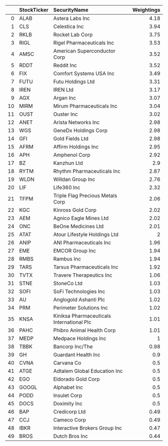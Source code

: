 |    | StockTicker   | SecurityName                              |   Weightings |
|---:|:--------------|:------------------------------------------|-------------:|
|  0 | ALAB          | Astera Labs Inc                           |         4.18 |
|  1 | CLS           | Celestica Inc                             |         3.94 |
|  2 | RKLB          | Rocket Lab Corp                           |         3.75 |
|  3 | RIGL          | Rigel Pharmaceuticals Inc                 |         3.53 |
|  4 | AMSC          | American Superconductor Corp              |         3.52 |
|  5 | RDDT          | Reddit Inc                                |         3.52 |
|  6 | FIX           | Comfort Systems USA Inc                   |         3.49 |
|  7 | FUTU          | Futu Holdings Ltd                         |         3.31 |
|  8 | IREN          | IREN Ltd                                  |         3.17 |
|  9 | AGX           | Argan Inc                                 |         3.07 |
| 10 | MIRM          | Mirum Pharmaceuticals Inc                 |         3.04 |
| 11 | OUST          | Ouster Inc                                |         3.02 |
| 12 | ANET          | Arista Networks Inc                       |         2.98 |
| 13 | WGS           | GeneDx Holdings Corp                      |         2.98 |
| 14 | GFI           | Gold Fields Ltd                           |         2.98 |
| 15 | AFRM          | Affirm Holdings Inc                       |         2.95 |
| 16 | APH           | Amphenol Corp                             |         2.92 |
| 17 | BZ            | Kanzhun Ltd                               |         2.9  |
| 18 | RYTM          | Rhythm Pharmaceuticals Inc                |         2.87 |
| 19 | WLDN          | Willdan Group Inc                         |         2.76 |
| 20 | LIF           | Life360 Inc                               |         2.32 |
| 21 | TFPM          | Triple Flag Precious Metals Corp          |         2.06 |
| 22 | KGC           | Kinross Gold Corp                         |         2.02 |
| 23 | AEM           | Agnico Eagle Mines Ltd                    |         2.02 |
| 24 | ONC           | BeOne Medicines Ltd                       |         2.01 |
| 25 | ATAT          | Atour Lifestyle Holdings Ltd              |         2    |
| 26 | ANIP          | ANI Pharmaceuticals Inc                   |         1.96 |
| 27 | EME           | EMCOR Group Inc                           |         1.94 |
| 28 | RMBS          | Rambus Inc                                |         1.94 |
| 29 | TARS          | Tarsus Pharmaceuticals Inc                |         1.92 |
| 30 | TVTX          | Travere Therapeutics Inc                  |         1.06 |
| 31 | STNE          | StoneCo Ltd                               |         1.03 |
| 32 | SOFI          | SoFi Technologies Inc                     |         1.03 |
| 33 | AU            | Anglogold Ashanti Plc                     |         1.02 |
| 34 | PRM           | Perimeter Solutions Inc                   |         1.02 |
| 35 | KNSA          | Kiniksa Pharmaceuticals International Plc |         1.01 |
| 36 | PAHC          | Phibro Animal Health Corp                 |         1.01 |
| 37 | MEDP          | Medpace Holdings Inc                      |         1    |
| 38 | TBBK          | Bancorp Inc/The                           |         0.98 |
| 39 | GH            | Guardant Health Inc                       |         0.9  |
| 40 | CVNA          | Carvana Co                                |         0.5  |
| 41 | ATGE          | Adtalem Global Education Inc              |         0.5  |
| 42 | EGO           | Eldorado Gold Corp                        |         0.5  |
| 43 | GOOGL         | Alphabet Inc                              |         0.5  |
| 44 | PODD          | Insulet Corp                              |         0.5  |
| 45 | DOCS          | Doximity Inc                              |         0.5  |
| 46 | BAP           | Credicorp Ltd                             |         0.49 |
| 47 | CCJ           | Cameco Corp                               |         0.49 |
| 48 | IBKR          | Interactive Brokers Group Inc             |         0.47 |
| 49 | BROS          | Dutch Bros Inc                            |         0.44 |